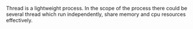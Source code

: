 Thread is a lightweight process. In the scope of the process there could be several thread which run
independently, share memory and cpu resources effectively.